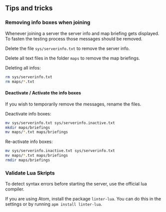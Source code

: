 ## Tips and tricks

### Removing info boxes when joining
Whenever joining a server the server info and map briefing gets displayed. To fasten the testing process those messages should be removed.

Delete the file `sys/serverinfo.txt` to remove the server info.

Delete all text files in the folder `maps` to remove the map briefings.

Deleting all infos:
```bash
rm sys/serverinfo.txt
rm maps/*.txt
```

#### Deactivate / Activate the info boxes
If you wish to temporarily remove the messages, rename the files.

Deactivate info boxes:
```bash
mv sys/serverinfo.txt sys/serverinfo.inactive.txt
mkdir maps/briefings
mv maps/*.txt maps/briefings
```

Re-activate info boxes:
```bash
mv sys/serverinfo.inactive.txt sys/serverinfo.txt
mv maps/*.txt maps/briefings
rmdir maps/briefings
```

### Validate Lua Skripts
To detect syntax errors before starting the server, use the official lua compiler.

If you are using Atom, install the package `linter-lua`. You can do this in the settings or by running `apm install linter-lua`.
